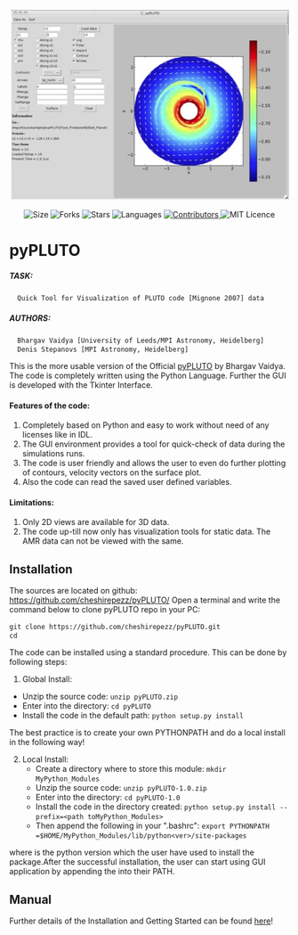 ![Poster](https://github.com/cheshirepezz/pyPLUTO/blob/master/Poster.jpeg "Poster")

</p>

<p align="center">
    <img alt="Size" src="https://img.shields.io/github/repo-size/cheshirepezz/pyPLUTO">
  </a>
  <img alt="Forks" src="https://img.shields.io/github/forks/cheshirepezz/pyPLUTO">
  </a>
  <img alt="Stars" src="https://img.shields.io/github/stars/cheshirepezz/pyPLUTO">
  </a>
  <img alt="Languages" src="https://img.shields.io/github/languages/count/cheshirepezz/pyPLUTO">
  </a>
  <a href="https://github.com/cheshirepezz/pyPLUTO/graphs/contributors">
    <img alt="Contributors" src="https://img.shields.io/github/contributors/cheshirepezz/pyPLUTO">
  </a>
  <img alt="MIT Licence" src="https://img.shields.io/github/license/cheshirepezz/pyPLUTO">
  </a>
  
</p>

# pyPLUTO

##### TASK: 
      Quick Tool for Visualization of PLUTO code [Mignone 2007] data

##### AUTHORS: 
      Bhargav Vaidya [University of Leeds/MPI Astronomy, Heidelberg]
      Denis Stepanovs [MPI Astronomy, Heidelberg] 
      
This is the more usable version of the Official [pyPLUTO](https://github.com/coolastro/pyPLUTO) by Bhargav Vaidya.
The code is completely written using the Python Language. Further the GUI is developed with the Tkinter Interface.


#### Features of the code: 

1. Completely based on Python and easy to work without need of any licenses
like in IDL. 
2. The GUI environment provides a tool for quick-check of data during the
simulations runs. 
3. The code is user friendly and allows the user to even do further plotting
of contours, velocity vectors
on the surface plot.
4. Also the code can read the saved user defined variables. 

#### Limitations:

1. Only 2D views are available for 3D data. 
2. The code up-till now only has visualization tools for static data. The AMR data can not be viewed with the same. 

## Installation

The sources are located on github: https://github.com/cheshirepezz/pyPLUTO/
Open a terminal and write the command below to clone pyPLUTO repo in your PC:

```
git clone https://github.com/cheshirepezz/pyPLUTO.git
cd 
```
The code can be installed using a standard procedure. This can be done by following steps:
1. Global Install:
  * Unzip the source code: ```unzip pyPLUTO.zip```
  * Enter into the directory: ```cd pyPLUTO```
  * Install the code in the default path: ```python setup.py install```

The best practice is to create your own PYTHONPATH and do a local install in the following way!

2. Local Install:
   * Create a directory where to store this module: ```mkdir MyPython_Modules```
   * Unzip the source code: ```unzip pyPLUTO-1.0.zip```
   * Enter into the directory: ```cd pyPLUTO-1.0```
   * Install the code in the directory created: ```python setup.py install --prefix=<path toMyPython_Modules>```
   * Then append the following in your ".bashrc": ```export PYTHONPATH =$HOME/MyPython_Modules/lib/python<ver>/site-packages```
   
where <ver> is the python version which the user have used to install the package.After the successful installation,  the user can start using GUI application by appending the <path toGUI_pyPLUTO.py> into their PATH.

## Manual
Further details of the Installation and Getting Started can be found [here](https://raw.githubusercontent.com/coolastro/pyPLUTO/master/doc/latex/pyPLUTO.pdf)!
  
  
  
  
  
  
